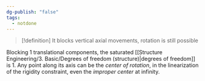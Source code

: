 ```yaml
---
dg-publish: "false"
tags:
  - notdone
---
```

>[!definition]
>It blocks vertical axial movements, rotation is still possible

Blocking 1 translational components, the saturated [[Structure Engineering/3. Basic/Degrees of freedom (structure)|degrees of freedom]] is 1. 
Any point along its axis can be the *center of rotation*, in the linearization of the rigidity constraint, even the *improper center* at infinity.
